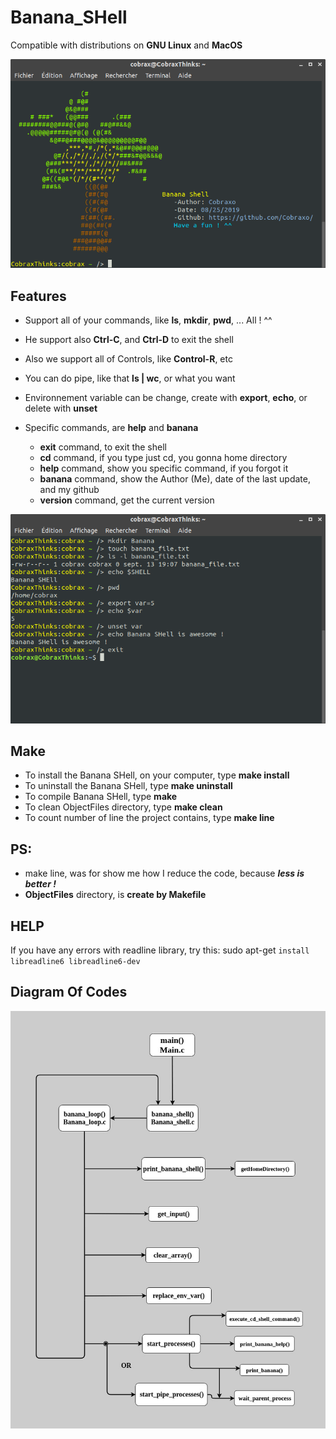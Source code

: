 # Banana_SHell
  
  Compatible with distributions on **GNU Linux** and **MacOS**

  ![images/Banana_SHell_view_banana_command](/Images/Banana_SHell_view_banana_command.png)

## Features
  
  * Support all of your commands, like **ls**, **mkdir**, **pwd**, ... All ! ^^
  
  * He support also **Ctrl-C**, and **Ctrl-D** to exit the shell
  
  * Also we support all of Controls, like **Control-R**, etc
  
  * You can do pipe, like that **ls | wc**, or what you want
  
  * Environnement variable can be change, create with **export**, **echo**, or delete with **unset**
  
  * Specific commands, are **help** and **banana**
    * **exit** command, to exit the shell
    * **cd** command, if you type just cd, you gonna home directory
    * **help** command, show you specific command, if you forgot it
    * **banana** command, show the Author (Me), date of the last update, and my github
    * **version** command, get the current version
    
   ![images/Banana_SHell_view_famous_command](/Images/Banana_SHell_view_famous_command.png)
    
## Make
  
  * To install the Banana SHell, on your computer, type **make install**
  * To uninstall the Banana SHell, type **make uninstall**
  * To compile Banana SHell, type **make**
  * To clean ObjectFiles directory, type **make clean**
  * To count number of line the project contains, type **make line**
  
  ## PS:
  * make line, was for show me how I reduce the code, because ***less is better !***
  * **ObjectFiles** directory, is **create by Makefile**
    
## HELP
  If you have any errors with readline library, try this: sudo apt-get ```install libreadline6 libreadline6-dev```
    
## Diagram Of Codes
  
  ![images/Banana_SHell_Diagram](/Diagram/Banana_Shell_Diagram.jpg)
